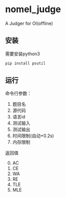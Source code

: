 # nomel_judge
A Judger for OI(offline)

## 安装

需要安装python3

```bash
pip install psutil
```

## 运行

命令行参数：

1. 题目名
2. 源代码
3. 语言id
4. 测试输入
5. 测试输出
6. 时间限制(自动+0.2s)
7. 内存限制

返回值

0. AC
1. CE
2. WA
3. RE
4. TLE
5. MLE
